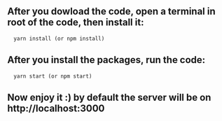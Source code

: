 ## After you dowload the code, open a terminal in root of the code, then install it:

```
  yarn install (or npm install)
```

## After you install the packages, run the code:

```
  yarn start (or npm start)
```

## Now enjoy it :) by default the server will be on http://localhost:3000
